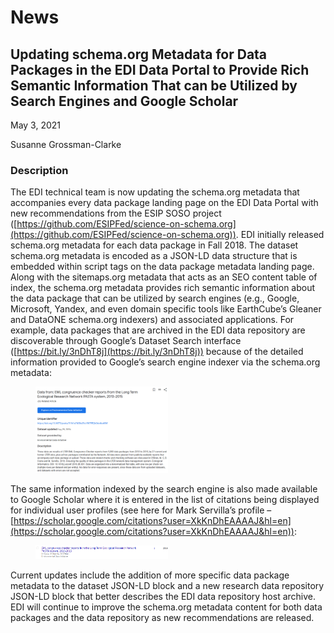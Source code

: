 # News

## Updating schema.org Metadata for Data Packages in the EDI Data Portal to Provide Rich Semantic Information That can be Utilized by Search Engines and Google Scholar

May 3, 2021

Susanne Grossman-Clarke

### Description

The EDI technical team is now updating the schema.org metadata that accompanies every data package landing page on the EDI Data Portal with new recommendations from the ESIP SOSO project ([https://github.com/ESIPFed/science-on-schema.org](https://github.com/ESIPFed/science-on-schema.org)). EDI initially released schema.org metadata for each data package in Fall 2018. The dataset schema.org metadata is encoded as a JSON-LD data structure that is embedded within script tags on the data package metadata landing page. Along with the sitemaps.org metadata that acts as an SEO content table of index, the schema.org metadata provides rich semantic information about the data package that can be utilized by search engines (e.g., Google, Microsoft, Yandex, and even domain specific tools like EarthCube’s Gleaner and DataONE schema.org indexers) and associated applications. For example, data packages that are archived in the EDI data repository are discoverable through Google’s Dataset Search interface ([https://bit.ly/3nDhT8j](https://bit.ly/3nDhT8j)) because of the detailed information provided to Google’s search engine indexer via the schema.org metadata:

<figure class="figure_featured">
    <img src="/static/images/news/gds1.png" alt="google dataset page" width="50%">
</figure>

The same information indexed by the search engine is also made available to Google Scholar where it is entered in the list of citations being displayed for individual user profiles (see here for Mark Servilla’s profile – [https://scholar.google.com/citations?user=XkKnDhEAAAAJ&hl=en](https://scholar.google.com/citations?user=XkKnDhEAAAAJ&hl=en)):

<figure class="figure_featured">
    <img src="/static/images/news/gds2.png" alt="google dataset page" width="50%">
</figure>

Current updates include the addition of more specific data package metadata to the dataset JSON-LD block and a new research data repository JSON-LD block that better describes the EDI data repository host archive. EDI will continue to improve the schema.org metadata content for both data packages and the data repository as new recommendations are released.

<!-- Technical -->